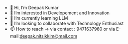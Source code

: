 - 👋 Hi, I’m Deepak Kumar
- 👀 I’m interested in Developement and Innovation
- 🌱 I’m currently learning LLM 
- 💞️ I’m looking to collaborate with  Technology Enthusiast
- 📫 How to reach -> via contact : 9471637960 or via E-mail:deepak.nitsikkim@mail.com
  

<!---
Dsnits/Dsnits is a ✨ special ✨ repository because its `README.md` (this file) appears on your GitHub profile.
You can click the Preview link to take a look at your changes.
--->
